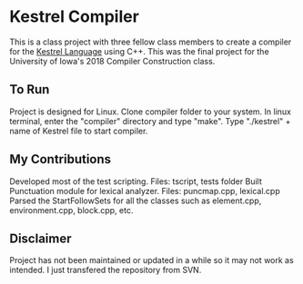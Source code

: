# Kestrel Compiler
This is a class project with three fellow class members to create a compiler for the [Kestrel Language](http://homepage.divms.uiowa.edu/~jones/compiler/kestrel/) using C++. This was the final project for the University of Iowa's 2018 Compiler Construction class.

## To Run
Project is designed for Linux. Clone compiler folder to your system.
In linux terminal, enter the "compiler" directory and type "make".
Type "./kestrel" + name of Kestrel file to start compiler. 

## My Contributions
Developed most of the test scripting. Files: tscript, tests folder
Built Punctuation module for lexical analyzer. Files: puncmap.cpp, lexical.cpp
Parsed the StartFollowSets for all the classes such as element.cpp, environment.cpp, block.cpp, etc. 

## Disclaimer
Project has not been maintained or updated in a while so it may not work as intended. I just transfered the repository from SVN. 
